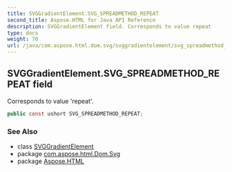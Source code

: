 ```yaml
---
title: SVGGradientElement.SVG_SPREADMETHOD_REPEAT
second_title: Aspose.HTML for Java API Reference
description: SVGGradientElement field. Corresponds to value repeat
type: docs
weight: 70
url: /java/com.aspose.html.dom.svg/svggradientelement/svg_spreadmethod_repeat/
---
```

## SVGGradientElement.SVG_SPREADMETHOD_REPEAT field

Corresponds to value 'repeat'.

```java
public const ushort SVG_SPREADMETHOD_REPEAT;
```

### See Also

* class [SVGGradientElement](../)
* package [com.aspose.html.Dom.Svg](../../svggradientelement/)
* package [Aspose.HTML](../../../)
